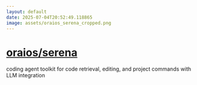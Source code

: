 ```yaml
---
layout: default
date: 2025-07-04T20:52:49.118865
image: assets/oraios_serena_cropped.png
---
```


# [oraios/serena](https://github.com/oraios/serena)

coding agent toolkit for code retrieval, editing, and project commands with LLM integration
